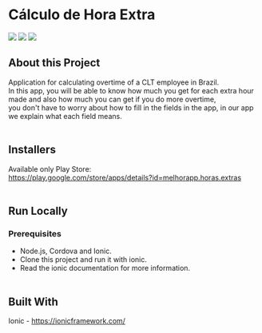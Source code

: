 # Cálculo de Hora Extra

<div>
  <img src="https://play-lh.googleusercontent.com/-7wxJIez-owlTkyfqp1cSObWV7QZFb53zGyXek1JqVh58hHvxNL-NC1CXVYnb8KNcY0=w720-h310-rw">
  <img src="https://play-lh.googleusercontent.com/agBO8K22GcrzDqsLCAxYcXe0WA9FV5LwLd_8RyYHV7GEwCw8uoDef9jzHiOixGxxJQ=w720-h310-rw">
  <img src="https://play-lh.googleusercontent.com/lciqdsCJfhKN_jIEolFT-Qyjjt44nln6AToyQwB3F5xSNT3rHfzLoFHukhVoMX6hElw=w720-h310-rw">
</div>

## About this Project
Application for calculating overtime of a CLT employee in Brazil.<br/>
In this app, you will be able to know how much you get for each extra hour made and also how much you can get if you do more overtime,<br/>
you don't have to worry about how to fill in the fields in the app, in our app we explain what each field means.
<br/>
<br/>

## Installers
Available only Play Store:
<br/>
https://play.google.com/store/apps/details?id=melhorapp.horas.extras
<br/>
<br/>

## Run Locally

### Prerequisites
 - Node.js, Cordova and Ionic.<br/>
 - Clone this project and run it with ionic.<br/>
 - Read the ionic documentation for more information.<br/><br/>

## Built With
Ionic - https://ionicframework.com/
